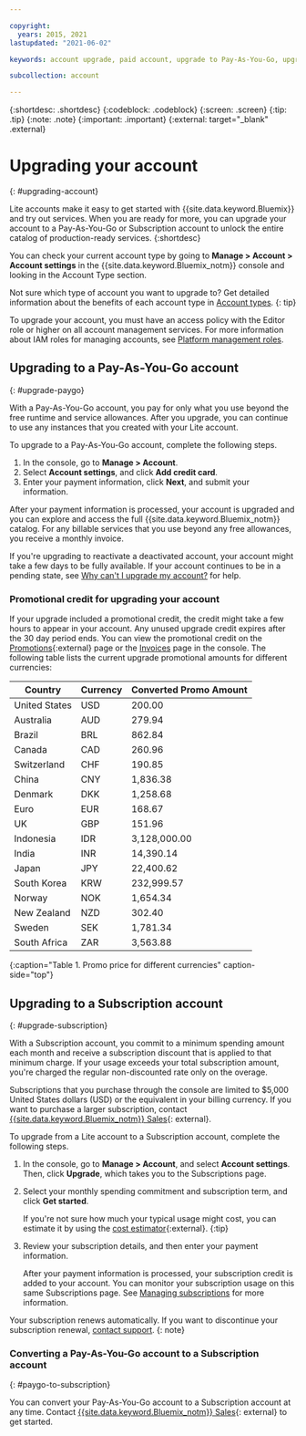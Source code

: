 ```yaml
---

copyright:
  years: 2015, 2021
lastupdated: "2021-06-02"

keywords: account upgrade, paid account, upgrade to Pay-As-You-Go, upgrade to Subscription, upgrade my account

subcollection: account

---
```


{:shortdesc: .shortdesc}
{:codeblock: .codeblock}
{:screen: .screen}
{:tip: .tip}
{:note: .note}
{:important: .important}
{:external: target="_blank" .external}

# Upgrading your account
{: #upgrading-account}

Lite accounts make it easy to get started with {{site.data.keyword.Bluemix}} and try out services. When you are ready for more, you can upgrade your account to a Pay-As-You-Go or Subscription account to unlock the entire catalog of production-ready services.
{:shortdesc}

You can check your current account type by going to **Manage > Account > Account settings** in the {{site.data.keyword.Bluemix_notm}} console and looking in the Account Type section.

Not sure which type of account you want to upgrade to? Get detailed information about the benefits of each account type in [Account types](/docs/account?topic=account-accounts).
{: tip}

To upgrade your account, you must have an access policy with the Editor role or higher on all account management services. For more information about IAM roles for managing accounts, see [Platform management roles](/docs/account?topic=account-userroles#platformroles).

## Upgrading to a Pay-As-You-Go account
{: #upgrade-paygo}

With a Pay-As-You-Go account, you pay for only what you use beyond the free runtime and service allowances. After you upgrade, you can continue to use any instances that you created with your Lite account.

To upgrade to a Pay-As-You-Go account, complete the following steps.
1. In the console, go to **Manage > Account**.
1. Select **Account settings**, and click **Add credit card**.
1. Enter your payment information, click **Next**, and submit your information.


After your payment information is processed, your account is upgraded and you can explore and access the full {{site.data.keyword.Bluemix_notm}} catalog. For any billable services that you use beyond any free allowances, you receive a monthly invoice. 

If you're upgrading to reactivate a deactivated account, your account might take a few days to be fully available. If your account continues to be in a pending state, see [Why can't I upgrade my account?](/docs/account?topic=account-ts_upgrade_cc) for help.

### Promotional credit for upgrading your account 
If your upgrade included a promotional credit, the credit might take a few hours to appear in your account. Any unused upgrade credit expires after the 30 day period ends. You can view the promotional credit on the [Promotions](https://{DomainName}/billing/promotions){:external} page or the [Invoices](https://{DomainName}/billing/invoices) page in the console. The following table lists the current upgrade promotional amounts for different currencies:


| Country       | Currency   | Converted Promo Amount |
|---------------|------------|------------------------|
| United States | USD        | 200.00                 |
| Australia     | AUD        | 279.94                 |
| Brazil        | BRL        | 862.84                 |
| Canada        | CAD        | 260.96                 |
| Switzerland   | CHF        | 190.85                 |
| China         | CNY        | 1,836.38               |
| Denmark       | DKK        | 1,258.68               |
| Euro          | EUR        | 168.67                 |
| UK            | GBP        | 151.96                 |
| Indonesia     | IDR        | 3,128,000.00           |
| India         | INR        | 14,390.14              |
| Japan         | JPY        | 22,400.62              |
| South Korea   | KRW        | 232,999.57             |
| Norway        | NOK        | 1,654.34               |
| New Zealand   | NZD        | 302.40                 |
| Sweden        | SEK        | 1,781.34               |
| South Africa  | ZAR        | 3,563.88               |
{:caption="Table 1. Promo price for different currencies" caption-side="top"}


## Upgrading to a Subscription account
{: #upgrade-subscription}

With a Subscription account, you commit to a minimum spending amount each month and receive a subscription discount that is applied to that minimum charge. If your usage exceeds your total subscription amount, you're charged the regular non-discounted rate only on the overage.

Subscriptions that you purchase through the console are limited to $5,000 United States dollars (USD) or the equivalent in your billing currency. If you want to purchase a larger subscription, contact [{{site.data.keyword.Bluemix_notm}} Sales](https://cloud.ibm.com/catalog?contactmodule){: external}.

To upgrade from a Lite account to a Subscription account, complete the following steps.
1. In the console, go to **Manage > Account**, and select **Account settings**. Then, click **Upgrade**, which takes you to the Subscriptions page.
1. Select your monthly spending commitment and subscription term, and click **Get started**.

   If you're not sure how much your typical usage might cost, you can estimate it by using the [cost estimator](https://{DomainName}/estimator/review){:external}.
   {:tip}
1. Review your subscription details, and then enter your payment information.

   After your payment information is processed, your subscription credit is added to your account. You can monitor your subscription usage on this same Subscriptions page. See [Managing subscriptions](/docs/billing-usage?topic=billing-usage-subscriptions) for more information.

Your subscription renews automatically. If you want to discontinue your subscription renewal, [contact support](https://{DomainName}/unifiedsupport/supportcenter).
{: note}

### Converting a Pay-As-You-Go account to a Subscription account
{: #paygo-to-subscription}

You can convert your Pay-As-You-Go account to a Subscription account at any time. Contact [{{site.data.keyword.Bluemix_notm}} Sales](https://cloud.ibm.com/catalog?contactmodule){: external} to get started.
